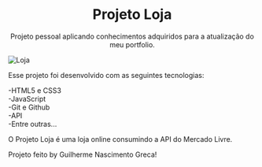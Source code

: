 <h1 align="center">Projeto Loja</h1>

<p align="center">
  Projeto pessoal aplicando conhecimentos adquiridos para a atualização do meu portfolio.
</p>

![Loja](https://github.com/GuilhermeNGreca/projetoloja/assets/125670318/ed9fb56d-ac98-4d38-8ba6-dce38736761b)

Esse projeto foi desenvolvido com as seguintes tecnologias:

-HTML5 e CSS3 <br>
-JavaScript <br>
-Git e Github <br>
-API <br>
-Entre outras...

O Projeto Loja é uma loja online consumindo a API do Mercado Livre.

Projeto feito by Guilherme Nascimento Greca!
